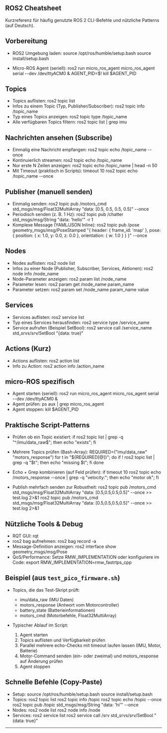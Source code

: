 ## ROS2 Cheatsheet

Kurzreferenz für häufig genutzte ROS 2 CLI-Befehle und nützliche Patterns (auf Deutsch).

## Vorbereitung
- ROS2 Umgebung laden:
  source /opt/ros/humble/setup.bash
  source install/setup.bash

- Micro-ROS Agent (seriell):
  ros2 run micro_ros_agent micro_ros_agent serial --dev /dev/ttyACM0 &
  AGENT_PID=$!
  kill $AGENT_PID

## Topics
- Topics auflisten:
  ros2 topic list
- Infos zu einem Topic (Typ, Publisher/Subscriber):
  ros2 topic info /topic_name
- Typ eines Topics anzeigen:
  ros2 topic type /topic_name
- Alle verfügbaren Topics filtern:
  ros2 topic list | grep imu

## Nachrichten ansehen (Subscribe)
- Einmalig eine Nachricht empfangen:
  ros2 topic echo /topic_name --once
- Kontinuierlich streamen:
  ros2 topic echo /topic_name
- Nur erste N Zeilen anzeigen:
  ros2 topic echo /topic_name | head -n 50
- Mit Timeout (praktisch in Scripts):
  timeout 10 ros2 topic echo /topic_name --once

## Publisher (manuell senden)
- Einmalig senden:
  ros2 topic pub /motors_cmd std_msgs/msg/Float32MultiArray "data: [0.5, 0.5, 0.5, 0.5]" --once
- Periodisch senden (z. B. 1 Hz):
  ros2 topic pub /chatter std_msgs/msg/String "data: 'hello'" -r 1
- Komplexe Message (YAML/JSON Inline):
  ros2 topic pub /pose geometry_msgs/msg/PoseStamped "{ header: { frame_id: 'map' }, pose: { position: { x: 1.0, y: 0.0, z: 0.0 }, orientation: { w: 1.0 } } }" --once

## Nodes
- Nodes auflisten:
  ros2 node list
- Infos zu einer Node (Publisher, Subscriber, Services, Aktionen):
  ros2 node info /node_name
- Node-Parameter anzeigen:
  ros2 param list /node_name
- Parameter lesen:
  ros2 param get /node_name param_name
- Parameter setzen:
  ros2 param set /node_name param_name value

## Services
- Services auflisten:
  ros2 service list
- Typ eines Services herausfinden:
  ros2 service type /service_name
- Service aufrufen (Beispiel SetBool):
  ros2 service call /service_name std_srvs/srv/SetBool "{data: true}"

## Actions (Kurz)
- Actions auflisten:
  ros2 action list
- Info zu Action:
  ros2 action info /action_name

## micro-ROS spezifisch
- Agent starten (seriell):
  ros2 run micro_ros_agent micro_ros_agent serial --dev /dev/ttyACM0 &
- Agent prüfen:
  ps aux | grep micro_ros_agent
- Agent stoppen:
  kill $AGENT_PID

## Praktische Script-Patterns
- Prüfen ob ein Topic existiert:
  if ros2 topic list | grep -q "^/imu/data_raw$"; then echo "exists"; fi

- Mehrere Topics prüfen (Bash-Array):
  REQUIRED=("imu/data_raw" "motors_response")
  for t in "${REQUIRED[@]}"; do
    if ! ros2 topic list | grep -q "$t"; then echo "missing $t"; fi
  done

- Echo + Grep kombinieren (auf Feld prüfen):
  if timeout 10 ros2 topic echo /motors_response --once | grep -q "velocity:"; then echo "motor ok"; fi

- Publish mehrfach senden zur Robustheit:
  ros2 topic pub /motors_cmd std_msgs/msg/Float32MultiArray "data: [0.5,0.5,0.5,0.5]" --once >> test.log 2>&1
  ros2 topic pub /motors_cmd std_msgs/msg/Float32MultiArray "data: [0.5,0.5,0.5,0.5]" --once >> test.log 2>&1

## Nützliche Tools & Debug
- RQT GUI:
  rqt
- ros2 bag aufnehmen:
  ros2 bag record -a
- Message-Definition anzeigen:
  ros2 interface show geometry_msgs/msg/Pose
- QoS/Performance: Setze RMW_IMPLEMENTATION oder konfiguriere im Code:
  export RMW_IMPLEMENTATION=rmw_fastrtps_cpp

## Beispiel (aus `test_pico_firmware.sh`)
- Topics, die das Test-Skript prüft:
  - imu/data_raw  (IMU Daten)
  - motors_response (Antwort vom Motorcontroller)
  - battery_state (Batterieinformationen)
  - motors_cmd (Motorbefehle, Float32MultiArray)

- Typischer Ablauf im Script:
  1) Agent starten
  2) Topics auflisten und Verfügbarkeit prüfen
  3) Parallel mehrere echo-Checks mit timeout laufen lassen (IMU, Motor, Batterie)
  4) Motor-Command senden (ein- oder zweimal) und motors_response auf Änderung prüfen
  5) Agent stoppen

## Schnelle Befehle (Copy-Paste)
- Setup:
  source /opt/ros/humble/setup.bash
  source install/setup.bash
- Topics:
  ros2 topic list
  ros2 topic info /topic
  ros2 topic echo /topic --once
  ros2 topic pub /topic std_msgs/msg/String "data: 'hi'" --once
- Nodes:
  ros2 node list
  ros2 node info /node
- Services:
  ros2 service list
  ros2 service call /srv std_srvs/srv/SetBool "{data: true}"

---
